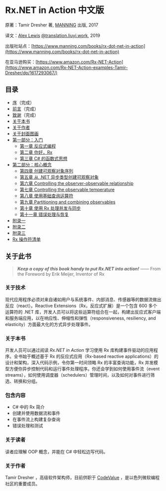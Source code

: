 # Rx.NET in Action 中文版

原著：Tamir Dresher 著, [MANNING](https://www.manning.com/) 出版, 2017

译文：[Alex Lewis](https://alexinea.com) [@translation.liuyi.work](https://translation.liuyi.work/rx-net-in-action-manning2017), 2019

出版社站点：[https://www.manning.com/books/rx-dot-net-in-action](https://www.manning.com/books/rx-dot-net-in-action)

在亚马逊购买：[https://www.amazon.com/Rx-NET-Action](https://www.amazon.com/Rx-NET-Action-examples-Tamir-Dresher/dp/1617293067/)

## 目录

- [序](docs/foreword/)（完成）
- [前言](docs/preface/)（完成）
- [致谢](docs/acknowledgments/)（完成）
- [关于本书](docs/about-this-book/)
- [关于作者](docs/about-the-author/)
- [关于封面图画](docs/about-the-cover-illuatration/)
- [第一部分：入门](docs/part1/)
  - [第一章 反应式编程](docs/part1/1/)
  - [第二章 你好，Rx](docs/part1/2/)
  - [第三章 C# 的函数式思想](docs/part1/3/)
- [第二部分：核心概念](docs/part2/)
  - [第四章 创建可观察对象序列](docs/part2/4/)
  - [第五章 从 .NET 异步类型创建可观察对象](docs/part2/5/)
  - [第六章 Controlling the observer-observable relationship](docs/part2/6/)
  - [第七章 Controlling the observable temperature](docs/part2/7/)
  - [第八章 使用基础查询运算符](docs/part2/8/)
  - [第九章 Partitioning and combining observables](docs/part2/8/)
  - [第十章 使用 Rx 处理并发与同步](docs/part2/10/)
  - [第十一章 错误处理与恢复](docs/part2/11/)
- [附录一](docs/appendix-a/)
- [附录二](docs/appendix-b/)
- [附录三](docs/appendix-c/)
- [Rx 操作符清单](docs/catalog-of-rx-operators/)

## 关于此书

> **_Keep a copy of this book handy to put Rx.NET into action!_** —— From the Foreword by Erik Meijer, Inventor of Rx

### 关于技术

现代应用程序必须对来自诸如用户与系统事件、内部消息、传感器等的数据流做出反应（react）。Reactive Extensions（Rx，反应式扩展）是一个包含 600 多个运算符的 .NET 库，开发人员可以将这些运算符组合在一起，构建出反应式客户端和服务端应用，以在响应性、伸缩性和弹性（responsiveness, resiliency, and elasticity）方面最大化的方式异步处理事件。

### 关于本书

开发人员可以通过阅读 _Rx.NET in Action_ 学习使用 Rx 库构建事件驱动的应用程序。全书始于概述基于 Rx 的反应式应用（Rx-based reactive applications）的设计和架构，深入代码示例，令你第一时间领略 Rx 的丰富查询功能，Rx 并发模型方便你异步控制代码和运行事件处理程序。你还会学到如何使用事件流（event streams），如何使用调度器（schedulers）管理时间，以及如何对事件进行筛选、转换和分组。

### 包含内容

- C# 中的 Rx 简介
- 创建并使用数据流和事件
- 在事件流上构建复杂查询
- 错误处理和测试

### 关于读者

读者应理解 OOP 概念，并能在 C# 中轻松边写代码。

### 关于作者

Tamir Dresher ，高级软件架构师，目前供职于 [CodeValue](https://codevalue.net/) ，是以色列微软编程社区的重要成员。
